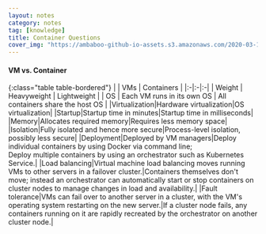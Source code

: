 ```yaml
---
layout: notes
category: notes
tag: [knowledge]
title: Container Questions
cover_img: "https://ambaboo-github-io-assets.s3.amazonaws.com/2020-03-10-container-questions-cover.png"
---
```


#### VM vs. Container

{:class="table table-bordered"}
| | VMs | Containers |
|:-|:-|:-|
| Weight | Heavyweight | Lightweight |
| OS | Each VM runs in its own OS | All containers share the host OS |
|Virtualization|Hardware virtualization|OS virtualization|
|Startup|Startup time in minutes|Startup time in milliseconds|
|Memory|Allocates required memory|Requires less memory space|
|Isolation|Fully isolated and hence more secure|Process-level isolation, possibly less secure|
|Deployment|Deployed by VM managers|Deploy individual containers by using Docker via command line; <br>Deploy multiple containers by using an orchestrator such as Kubernetes Service.|
|Load balancing|Virtual machine load balancing moves running VMs to other servers in a failover cluster.|Containers themselves don't move; instead an orchestrator can automatically start or stop containers on cluster nodes to manage changes in load and availability.|
|Fault tolerance|VMs can fail over to another server in a cluster, with the VM's operating system restarting on the new server.|If a cluster node fails, any containers running on it are rapidly recreated by the orchestrator on another cluster node.|
